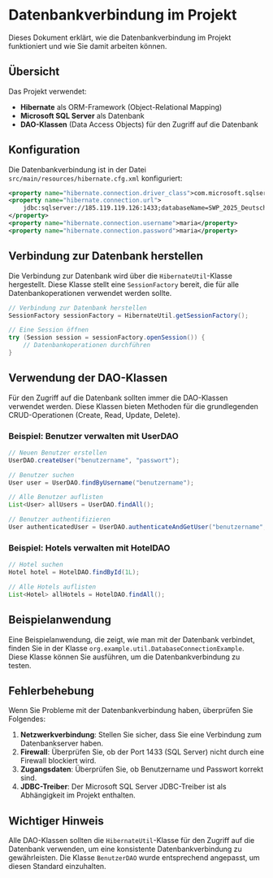 # Datenbankverbindung im Projekt

Dieses Dokument erklärt, wie die Datenbankverbindung im Projekt funktioniert und wie Sie damit arbeiten können.

## Übersicht

Das Projekt verwendet:
- **Hibernate** als ORM-Framework (Object-Relational Mapping)
- **Microsoft SQL Server** als Datenbank
- **DAO-Klassen** (Data Access Objects) für den Zugriff auf die Datenbank

## Konfiguration

Die Datenbankverbindung ist in der Datei `src/main/resources/hibernate.cfg.xml` konfiguriert:

```xml
<property name="hibernate.connection.driver_class">com.microsoft.sqlserver.jdbc.SQLServerDriver</property>
<property name="hibernate.connection.url">
    jdbc:sqlserver://185.119.119.126:1433;databaseName=SWP_2025_Deutsch_Group2_NoeTo;integratedSecurity=false;encrypt=true;trustServerCertificate=true;
</property>
<property name="hibernate.connection.username">maria</property>
<property name="hibernate.connection.password">maria</property>
```

## Verbindung zur Datenbank herstellen

Die Verbindung zur Datenbank wird über die `HibernateUtil`-Klasse hergestellt. Diese Klasse stellt eine `SessionFactory` bereit, die für alle Datenbankoperationen verwendet werden sollte.

```java
// Verbindung zur Datenbank herstellen
SessionFactory sessionFactory = HibernateUtil.getSessionFactory();

// Eine Session öffnen
try (Session session = sessionFactory.openSession()) {
    // Datenbankoperationen durchführen
}
```

## Verwendung der DAO-Klassen

Für den Zugriff auf die Datenbank sollten immer die DAO-Klassen verwendet werden. Diese Klassen bieten Methoden für die grundlegenden CRUD-Operationen (Create, Read, Update, Delete).

### Beispiel: Benutzer verwalten mit UserDAO

```java
// Neuen Benutzer erstellen
UserDAO.createUser("benutzername", "passwort");

// Benutzer suchen
User user = UserDAO.findByUsername("benutzername");

// Alle Benutzer auflisten
List<User> allUsers = UserDAO.findAll();

// Benutzer authentifizieren
User authenticatedUser = UserDAO.authenticateAndGetUser("benutzername", "passwort");
```

### Beispiel: Hotels verwalten mit HotelDAO

```java
// Hotel suchen
Hotel hotel = HotelDAO.findById(1L);

// Alle Hotels auflisten
List<Hotel> allHotels = HotelDAO.findAll();
```

## Beispielanwendung

Eine Beispielanwendung, die zeigt, wie man mit der Datenbank verbindet, finden Sie in der Klasse `org.example.util.DatabaseConnectionExample`. Diese Klasse können Sie ausführen, um die Datenbankverbindung zu testen.

## Fehlerbehebung

Wenn Sie Probleme mit der Datenbankverbindung haben, überprüfen Sie Folgendes:

1. **Netzwerkverbindung**: Stellen Sie sicher, dass Sie eine Verbindung zum Datenbankserver haben.
2. **Firewall**: Überprüfen Sie, ob der Port 1433 (SQL Server) nicht durch eine Firewall blockiert wird.
3. **Zugangsdaten**: Überprüfen Sie, ob Benutzername und Passwort korrekt sind.
4. **JDBC-Treiber**: Der Microsoft SQL Server JDBC-Treiber ist als Abhängigkeit im Projekt enthalten.

## Wichtiger Hinweis

Alle DAO-Klassen sollten die `HibernateUtil`-Klasse für den Zugriff auf die Datenbank verwenden, um eine konsistente Datenbankverbindung zu gewährleisten. Die Klasse `BenutzerDAO` wurde entsprechend angepasst, um diesen Standard einzuhalten.